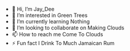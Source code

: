 - 👋 Hi, I’m Jay_Dee
- 👀 I’m interested in Green Trees
- 🌱 I’m currently learning Nothing
- 💞️ I’m looking to collaborate on Making Clouds
- 📫 How to reach me Come To Clouds
- ⚡ Fun fact I Drink To Much Jamaican Rum

<!---
SuperBat31/SuperBat31 is a ✨ special ✨ repository because its `README.md` (this file) appears on your GitHub profile.
You can click the Preview link to take a look at your changes.
--->
